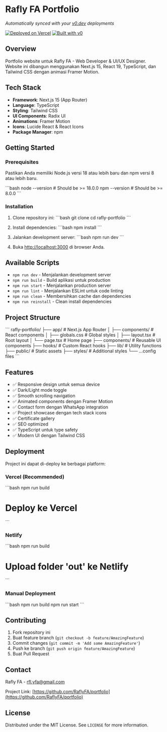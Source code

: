 # Rafly FA Portfolio

*Automatically synced with your [v0.dev](https://v0.dev) deployments*

[![Deployed on Vercel](https://img.shields.io/badge/Deployed%20on-Vercel-black?style=for-the-badge&logo=vercel)](https://vercel.com/rflyfas-projects/v0-rafly-fa-portfolio)
[![Built with v0](https://img.shields.io/badge/Built%20with-v0.dev-black?style=for-the-badge)](https://v0.dev/chat/projects/LvBFhxmipht)

## Overview

Portfolio website untuk Rafly FA - Web Developer & UI/UX Designer. Website ini dibangun menggunakan Next.js 15, React 19, TypeScript, dan Tailwind CSS dengan animasi Framer Motion.

## Tech Stack

- **Framework**: Next.js 15 (App Router)
- **Language**: TypeScript
- **Styling**: Tailwind CSS
- **UI Components**: Radix UI
- **Animations**: Framer Motion
- **Icons**: Lucide React & React Icons
- **Package Manager**: npm

## Getting Started

### Prerequisites

Pastikan Anda memiliki Node.js versi 18 atau lebih baru dan npm versi 8 atau lebih baru.

\`\`\`bash
node --version  # Should be >= 18.0.0
npm --version   # Should be >= 8.0.0
\`\`\`

### Installation

1. Clone repository ini:
\`\`\`bash
git clone <repository-url>
cd rafly-portfolio
\`\`\`

2. Install dependencies:
\`\`\`bash
npm install
\`\`\`

3. Jalankan development server:
\`\`\`bash
npm run dev
\`\`\`

4. Buka [http://localhost:3000](http://localhost:3000) di browser Anda.

## Available Scripts

- `npm run dev` - Menjalankan development server
- `npm run build` - Build aplikasi untuk production
- `npm run start` - Menjalankan production server
- `npm run lint` - Menjalankan ESLint untuk code linting
- `npm run clean` - Membersihkan cache dan dependencies
- `npm run reinstall` - Clean install dependencies

## Project Structure

\`\`\`
rafly-portfolio/
├── app/                    # Next.js App Router
│   ├── components/         # React components
│   ├── globals.css        # Global styles
│   ├── layout.tsx         # Root layout
│   └── page.tsx           # Home page
├── components/            # Reusable UI components
├── hooks/                 # Custom React hooks
├── lib/                   # Utility functions
├── public/                # Static assets
├── styles/                # Additional styles
└── ...config files
\`\`\`

## Features

- ✅ Responsive design untuk semua device
- ✅ Dark/Light mode toggle
- ✅ Smooth scrolling navigation
- ✅ Animated components dengan Framer Motion
- ✅ Contact form dengan WhatsApp integration
- ✅ Project showcase dengan tech stack icons
- ✅ Certificate gallery
- ✅ SEO optimized
- ✅ TypeScript untuk type safety
- ✅ Modern UI dengan Tailwind CSS

## Deployment

Project ini dapat di-deploy ke berbagai platform:

### Vercel (Recommended)
\`\`\`bash
npm run build
# Deploy ke Vercel
\`\`\`

### Netlify
\`\`\`bash
npm run build
# Upload folder 'out' ke Netlify
\`\`\`

### Manual Deployment
\`\`\`bash
npm run build
npm run start
\`\`\`

## Contributing

1. Fork repository ini
2. Buat feature branch (`git checkout -b feature/AmazingFeature`)
3. Commit changes (`git commit -m 'Add some AmazingFeature'`)
4. Push ke branch (`git push origin feature/AmazingFeature`)
5. Buat Pull Request

## Contact

Rafly FA - [rfl.yfa@gmail.com](mailto:rfl.yfa@gmail.com)

Project Link: [https://github.com/RaflyFA/portfolio](https://github.com/RaflyFA/portfolio)

## License

Distributed under the MIT License. See `LICENSE` for more information.
